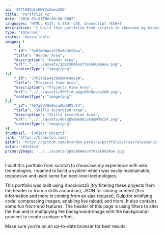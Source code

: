 ```yaml
---
id: '4T7tK8ZdlmKWYIwSemuIU6'
title: 'Portfolio v2'
date: '2016-09-01T00:00:00.000Z'
languages: 'HTML, A11Y, & SEO, CSS, Javascript (ES6+)'
description: 'I built this portfolio from scratch to showcase my experience with web technologies. I wanted to build a system which was easily maintainable, responsive and used some fun next-level technologies.'
type: 'Internal'
status: 'Unavailable'
images: [
      {
	"_id": "3p92mRAAsoYY0s6kUmSAow",
	"title": "Header Area",
	"description": "Header Area",
	"url": "../../assets/3p92mRAAsoYY0s6kUmSAow.png",
	"contentType": "image/png"
},{
	"_id": "5PPItdLw4gc86K0ws4a28W",
	"title": "Projects View Area",
	"description": "Projects View Area",
	"url": "../../assets/5PPItdLw4gc86K0ws4a28W.png",
	"contentType": "image/png"
},{
	"_id": "667gQVm9e8miaAUqWMScI4",
	"title": "Skills Accordion Area",
	"description": "Skills Accordion Area",
	"url": "../../assets/667gQVm9e8miaAUqWMScI4.png",
	"contentType": "image/png"
}]
thumbnail: '[object Object]'
link: 'https://branclon.com/'
gitUrl: 'https://github.com/brandon-pereira/portfolio/tree/release/v2'
color: '#3c64c4'
primaryImage: '../../assets/3p92mRAAsoYY0s6kUmSAow.jpg'
---
```


I built this portfolio from scratch to showcase my experience with web technologies. I wanted to build a system which was easily maintainable, responsive and used some fun next-level technologies.

This portfolio was built using KnockoutJS (try filtering these projects from the header or from a skills accordion), JSON for storing content (this information and more is coming from an ajax request), Gulp for minifying code; compressing images; enabling live reload; and more. It also contains some fun front-end features. The header of this page is using filters to alter the hue and is multiplying the background-image with the background-gradient to create a unique effect.

Make sure you're on an up-to-date browser for best results.
